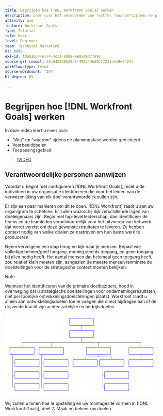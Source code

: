 ```yaml
---
title: Begrijpen hoe [!DNL Workfront Goals] werken
description: Leer over het verwoorden van "wat"en "waarom"tijdens de planningsfase, voorbeelddoelstellingen, en werkingsgebied.
activity: use
feature: Workfront Goals
type: Tutorial
role: User
level: Beginner
team: Technical Marketing
kt: 8889
exl-id: fda92664-6774-4c3f-8bb8-ee95ded77a98
source-git-commit: 58a545120b29a5f492344b89b77235e548e94241
workflow-type: tm+mt
source-wordcount: '244'
ht-degree: 0%

---
```


# Begrijpen hoe [!DNL Workfront Goals] werken

In deze video leert u meer over:

* &quot;Wat&quot; en &quot;waarom&quot; tijdens de planningsfase worden gedicteerd
* Voorbeelddoelen
* Toepassingsgebied

>[!VIDEO](https://video.tv.adobe.com/v/335183/?quality=12)

## Verantwoordelijke personen aanwijzen

Voordat u begint met configureren [!DNL Workfront Goals], moet u de individuen in uw organisatie identificeren die voor het leiden van de verwezenlijking van elk doel verantwoordelijk zullen zijn.

Er zijn een paar manieren om dit te doen. [!DNL Workfront] raadt u aan uw organigram te schetsen. Er zullen waarschijnlijk verschillende lagen van doeleigenaars zijn. Begin met top-level leiderschap, dan identificeer de teams en de teamleden verantwoordelijk voor het uitvoeren van het werk dat wordt vereist om deze gewenste resultaten te leveren. Ze hebben context nodig van welke doelen ze nastreven om hun beste werk te produceren.

Neem vervolgens een stap terug en kijk naar je mensen. Bepaal wie volledige beheer/geef toegang, mening slechts toegang, en geen toegang bij allen nodig heeft. Het aantal mensen dat helemaal geen toegang heeft, zou relatief klein moeten zijn, aangezien de meeste mensen tenminste de doelstellingen voor de strategische context moeten bekijken.

>[!NOTE]
>
>Wanneer het identificeren van de primaire doelbezitters, houd in overweging dat u strategische doelstellingen voor ondernemingsresultaten, niet persoonlijke ontwikkelingsdoelstellingen plaatst. Workfront raadt u alleen aan ontwikkelingsdoelen toe te voegen die direct bijdragen aan of de drijvende kracht zijn achter zakelijke en bedrijfsdoelen.

![Lege organigram](assets/01-workfront-goals-blank-org-chart.png)

Wij zullen u tonen hoe te opstelling en uw montages te vormen in [!DNL Workfront Goals], deel 2: Maak en beheer uw doelen.

<!--
URL for part 2 reference above
-->
